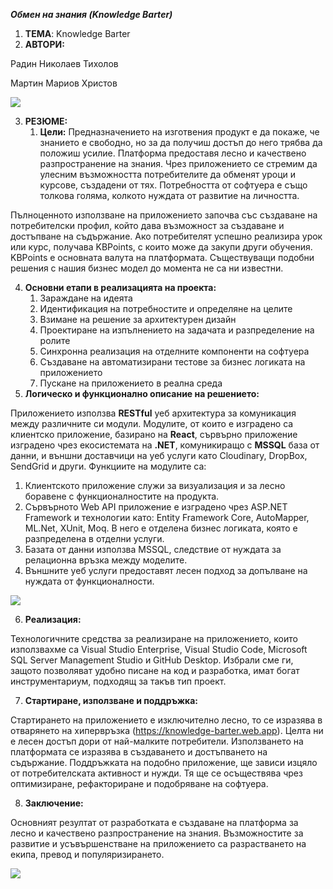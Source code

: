 ***Обмен на знания (Knowledge Barter)***

1. **ТЕМА**: Knowledge Barter
2. **АВТОРИ:** 

Радин Николаев Тихолов

Мартин Мариов Христов

![](https://res.cloudinary.com/dubpxleer/image/upload/v1676310267/Aspose.Words.040351bb-09d5-42b1-b526-a18715c247f7.001_i04ujj.png)

3. **РЕЗЮМЕ:**
   1. **Цели:** Предназначението на изготвения продукт е да покаже, че знанието е свободно, но за да получиш достъп до него трябва да положиш усилие. Платформа предоставя лесно и качествено разпространение на знания. Чрез приложението се стремим да улесним възможността потребителите да обменят уроци и курсове, създадени от тях. Потребността от софтуера е също толкова голяма, колкото нуждата от развитие на личността. 

Пълноценното използване на приложението започва със създаване на потребителски профил, който дава възможност за създаване и достъпване на съдържание. Ако потребителят успешно реализира урок или курс, получава KBPoints, с които може да закупи други обучения. KBPoints е основната валута на платформата. Съществуващи подобни решения с нашия бизнес модел до момента не са ни известни.

4. **Основни етапи в реализацията на проекта:**
   1. Зараждане на идеята
   2. Идентификация на потребностите и определяне на целите
   3. Взимане на решение за архитектурен  дизайн
   4. Проектиране на изпълнението на задачата и разпределение на ролите
   5. Синхронна реализация на отделните компоненти на софтуера 
   6. Създаване на автоматизирани тестове за бизнес логиката на приложението
   7. Пускане на приложението в реална среда
5. **Логическо и функционално описание на решението:**

Приложението използва **RESTful** уеб архитектура за комуникация между различните си модули. Модулите, от които е изградено са клиентско приложение, базирано на **React**, сървърно приложение изградено чрез екосистемата на **.NET**, комуникиращо с **MSSQL** база от данни, и външни доставчици на уеб услуги като Cloudinary, DropBox, SendGrid и други. Функциите на модулите са:

1. Клиентското приложение служи за визуализация и за лесно боравене с функционалностите на продукта. 
2. Сървърното Web API приложение е изградено чрез ASP.NET Framework и технологии като: Entity Framework Core,  AutoMapper, ML.Net, XUnit, Moq. В него е отделена бизнес логиката, която е разпределена в отделни услуги.
3. Базата от данни използва MSSQL, следствие от нуждата за релационна връзка между моделите.
4. Външните уеб услуги предоставят лесен подход за допълване на нуждата от функционалности.

![](https://res.cloudinary.com/dubpxleer/image/upload/v1676310268/Aspose.Words.040351bb-09d5-42b1-b526-a18715c247f7.002_mkmv1n.png)

6. **Реализация:**

Технологичните средства за реализиране на приложението, които използвахме са Visual Studio Enterprise, Visual Studio Code, Microsoft SQL Server Management Studio и GitHub Desktop. Избрали сме ги, защото позволяват удобно писане на код и разработка, имат богат инструментариум, подходящ за такъв тип проект. 

7. **Стартиране, използване и поддръжка:**

Стартирането на приложението е изключително лесно, то се изразява в отварянето на хипервръзка (https://knowledge-barter.web.app). Целта ни е лесен достъп дори от най-малките потребители. Използването на платформата се изразява в създаването и достъпването на съдържание. Поддръжката на подобно приложение, ще зависи изцяло от потребителската активност и нужди. Тя ще се осъществява чрез оптимизиране, рефакториране и подобряване на софтуера.

8. **Заключение:**

Основният резултат от разработката е създаване на платформа за лесно и качествено разпространение на знания. Възможностите за развитие и усъвършенстване на приложението са разрастването на екипа, превод и популяризирането.

![](https://res.cloudinary.com/dubpxleer/image/upload/v1676310268/Aspose.Words.040351bb-09d5-42b1-b526-a18715c247f7.003_rx9wmo.png)

